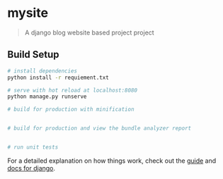 # mysite

> A django blog website based project project

## Build Setup

``` bash
# install dependencies
python install -r requiement.txt

# serve with hot reload at localhost:8080
python manage.py runserve

# build for production with minification


# build for production and view the bundle analyzer report


# run unit tests

```

For a detailed explanation on how things work, check out the [guide](https://codingwithmitch.com/courses/building-a-website-django-python/) and [docs for django](https://docs.djangoproject.com/en/2.2/).
